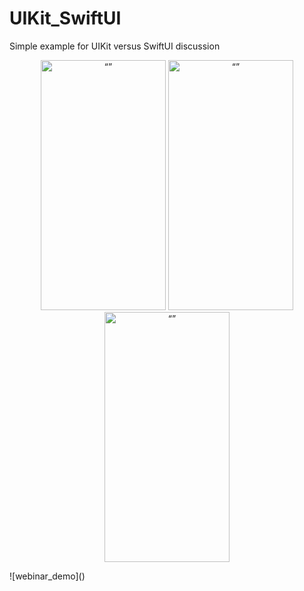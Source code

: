 # UIKit_SwiftUI
Simple example for UIKit versus SwiftUI discussion
<p align="center">
<img src="https://user-images.githubusercontent.com/10232018/233154828-674a7cfa-5d94-4c5c-8b61-4303c3bda385.gif" alt= “” width="200" height="400">
<img src="https://user-images.githubusercontent.com/10232018/233150367-2aea4c00-fcc2-48b6-a661-c9e035d8dbc2.png" alt= “” width="200" height="400">
<img src="https://user-images.githubusercontent.com/10232018/233150384-f4099faa-a73b-46f5-905f-48edf84f4b0c.png" alt= “” width="200" height="400">
</p>
![webinar_demo]()
